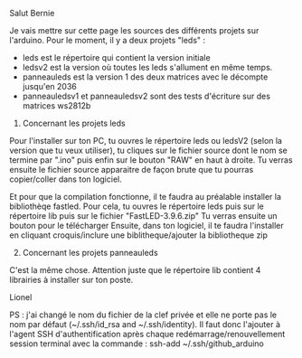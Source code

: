 Salut Bernie

Je vais mettre sur cette page les sources des différents projets sur l'arduino.
Pour le moment, il y a deux projets "leds" : 
* leds est le répertoire qui contient la version initiale
* ledsv2 est la version où toutes les leds s'allument en même temps.
* panneauleds est la version 1 des deux matrices avec le décompte jusqu'en 2036
* panneauledsv1 et panneauledsv2 sont des tests d'écriture sur des matrices  ws2812b

1. Concernant les projets leds

Pour l'installer sur ton PC, tu ouvres le répertoire leds ou ledsV2 (selon la version que tu veux utiliser), tu cliques sur le fichier source dont le nom se termine par ".ino" puis enfin sur le bouton "RAW" en haut à droite.
Tu verras ensuite le fichier source apparaitre de façon brute que tu pourras copier/coller dans ton logiciel.

Et pour que la compilation fonctionne, il te faudra au préalable installer la bibliothèqe fastled.
Pour cela, tu ouvres le répertoire leds puis sur le répertoire lib puis sur le fichier "FastLED-3.9.6.zip" 
Tu verras ensuite un bouton pour le télécharger
Ensuite, dans ton logiciel, il te faudra l'installer en cliquant croquis/inclure une biblitheque/ajouter la bibliotheque zip


2. Concernant les projets panneauleds

C'est la même chose.
Attention juste que le répertoire lib contient 4 librairies à installer sur ton poste.


Lionel



PS :  j'ai changé le nom du fichier de la clef privée et elle ne porte pas le nom par défaut (~/.ssh/id_rsa and ~/.ssh/identity). Il faut donc l'ajouter à l'agent SSH d'authentification après chaque redémarrage/renouvellement session terminal avec la commande :  ssh-add ~/.ssh/github_arduino




